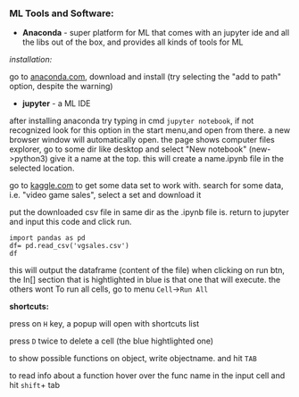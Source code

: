 ### ML Tools and Software:

- **Anaconda** - super platform for ML that comes with an jupyter ide and all the libs out of the box, and provides all kinds of tools for ML

 *installation:*
 
 go to [anaconda.com](http://www.anaconda.com/download), download and install
 (try selecting the "add to path" option, despite the warning)
 
 - **jupyter** - a ML IDE

after installing anaconda try typing in cmd `jupyter notebook`, if not recognized look for this option in the start menu,and open from there. a new browser window will automatically open.
the page shows computer files explorer, go to some dir like desktop and select "New notebook" (new->python3)
give it a name at the top. this will create a name.ipynb file in the selected location.

go to [kaggle.com](https://www.kaggle.com/) to get some data set to work with.
search for some data, i.e. "video game sales", select a set and download it

put the downloaded csv file in same dir as the .ipynb file is. 
return to jupyter and input this code and click run.
```
import pandas as pd
df= pd.read_csv('vgsales.csv')
df
```
this will output the dataframe (content of the file)
when clicking on run btn, the In[] section that is hightlighted in blue is that one that will execute. the others wont
To run all cells, go to menu `Cell`->`Run All`

**shortcuts:**

press on `H` key, a popup will open with shortcuts list

press `D` twice to delete a cell (the blue hightlighted one)

to show possible functions on object, write objectname. and hit `TAB`

to read info about a function hover over the func name in the input cell and hit `shift`+ tab 
